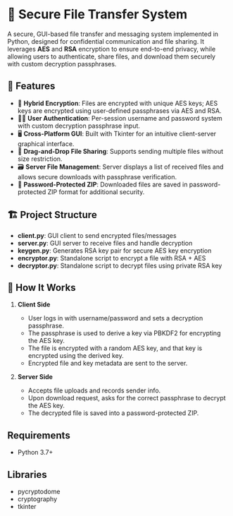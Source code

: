 # 🔐 Secure File Transfer System

A secure, GUI-based file transfer and messaging system implemented in Python, designed for confidential communication and file sharing. It leverages **AES** and **RSA** encryption to ensure end-to-end privacy, while allowing users to authenticate, share files, and download them securely with custom decryption passphrases.

## 🚀 Features

- 🔑 **Hybrid Encryption**: Files are encrypted with unique AES keys; AES keys are encrypted using user-defined passphrases via AES and RSA.
- 🧑‍💻 **User Authentication**: Per-session username and password system with custom decryption passphrase input.
- 🖥️ **Cross-Platform GUI**: Built with Tkinter for an intuitive client-server graphical interface.
- 📁 **Drag-and-Drop File Sharing**: Supports sending multiple files without size restriction.
- 🗃️ **Server File Management**: Server displays a list of received files and allows secure downloads with passphrase verification.
- 🔐 **Password-Protected ZIP**: Downloaded files are saved in password-protected ZIP format for additional security.

## 🏗️ Project Structure

- **client.py**: GUI client to send encrypted files/messages 
- **server.py**: GUI server to receive files and handle decryption 
- **keygen.py**: Generates RSA key pair for secure AES key encryption 
- **encryptor.py**: Standalone script to encrypt a file with RSA + AES 
- **decryptor.py**: Standalone script to decrypt files using private RSA key 


## 🧪 How It Works

1. **Client Side**
   - User logs in with username/password and sets a decryption passphrase.
   - The passphrase is used to derive a key via PBKDF2 for encrypting the AES key.
   - The file is encrypted with a random AES key, and that key is encrypted using the derived key.
   - Encrypted file and key metadata are sent to the server.

2. **Server Side**
   - Accepts file uploads and records sender info.
   - Upon download request, asks for the correct passphrase to decrypt the AES key.
   - The decrypted file is saved into a password-protected ZIP.

## Requirements
- Python 3.7+

## Libraries
- pycryptodome
- cryptography
- tkinter

